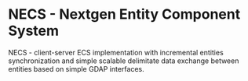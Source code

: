 # NECS - Nextgen Entity Component System
NECS - client-server ECS implementation with incremental entities synchronization and simple scalable delimitate data exchange between entities based on simple GDAP interfaces.
